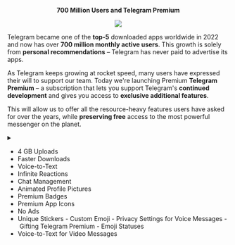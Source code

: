<div align="center">

**700 Million Users and Telegram Premium**

[<img src="https://github.com/TelegramOfficial/Premium/blob/main/assets/700M.jpeg">](qhttps://github.com/TelegramOfficial/Premium)

</div>

Telegram became one of the **top-5** downloaded apps worldwide in 2022 and now has over **700 million monthly active users**. This growth is solely from **personal recommendations** – Telegram has never paid to advertise its apps.

As Telegram keeps growing at rocket speed, many users have expressed their will to support our team. Today we're launching Premium **Telegram Premium** – a subscription that lets you support Telegram's **continued development** and gives you access to **exclusive additional features**.

This will allow us to offer all the resource-heavy features users have asked for over the years, while **preserving free** access to the most powerful messenger on the planet.

<details>
<summary></summary>



</details>

- 4 GB Uploads
- Faster Downloads
- Voice-to-Text
- Infinite Reactions
- Chat Management
- Animated Profile Pictures
- Premium Badges
- Premium App Icons
- No Ads
- Unique Stickers
- Custom Emoji
- Privacy Settings for Voice Messages
- Gifting Telegram Premium
- Emoji Statuses
- Voice-to-Text for Video Messages
